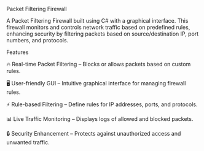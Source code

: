 Packet Filtering Firewall

A Packet Filtering Firewall built using C# with a graphical interface. This firewall monitors and controls network traffic based on predefined rules, enhancing security by filtering packets based on source/destination IP, port numbers, and protocols.

Features

🔥 Real-time Packet Filtering – Blocks or allows packets based on custom rules.

🖥 User-friendly GUI – Intuitive graphical interface for managing firewall rules.

⚡ Rule-based Filtering – Define rules for IP addresses, ports, and protocols.

📊 Live Traffic Monitoring – Displays logs of allowed and blocked packets.

🔒 Security Enhancement – Protects against unauthorized access and unwanted traffic.
